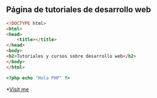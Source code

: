 ## Página de tutoriales de desarrollo web

```html
<!DOCTYPE html>
<html>
<head>
	<title></title>
</head>
<body>
<h2>Tutoriales y cursos sobre desarrollo web</h2>
</body>
</html>
```
```php
<?php echo "Hola PHP" ?>
```
*[Visit me](http://www.isit.com.co)